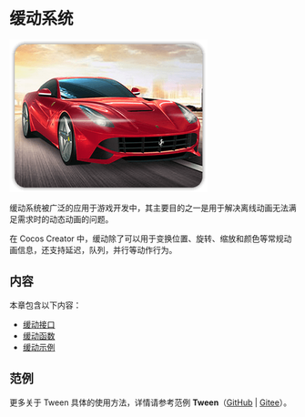 # 缓动系统

![tween-index.png](img/homeImgGame.png)

缓动系统被广泛的应用于游戏开发中，其主要目的之一是用于解决离线动画无法满足需求时的动态动画的问题。

在 Cocos Creator 中，缓动除了可以用于变换位置、旋转、缩放和颜色等常规动画信息，还支持延迟，队列，并行等动作行为。

## 内容

本章包含以下内容：

- [缓动接口](./tween-interface.md)
- [缓动函数](./tween-function.md)
- [缓动示例](./tween-example.md)

## 范例

更多关于 Tween 具体的使用方法，详情请参考范例 **Tween**（[GitHub](https://github.com/cocos-creator/test-cases-3d/tree/v3.4/assets/cases/tween) | [Gitee](https://gitee.com/mirrors_cocos-creator/test-cases-3d/tree/v3.4/assets/cases/tween)）。


